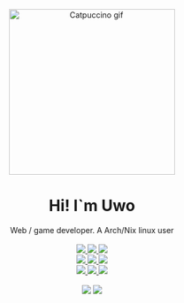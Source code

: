 <div align="center">
  
<img align="center" height=300px width=300px alt="Catpuccino gif" src="https://media.giphy.com/media/TexuKBfvpWjaIuACrz/giphy.gif" />

</div>
  
<div align="center">
  
  <h1> Hi! I`m Uwo </h1>
  <div> Web / game developer. A Arch/Nix linux user</div>
  <br />
  <a href="https://www.linux.org/"> <img src="https://img.shields.io/badge/OS-Linux-e06c75?style=flat&logo=linux" /> </a>
  <a href="https://archlinux.org/"> <img src="https://img.shields.io/badge/DIS-Arch-74c7ec?style=flat&logo=arch-linux" /> </a>
  <a href="https://github.com/baskerville/bspwm"> <img src="https://img.shields.io/badge/WM-BSPWM-orange?style=flat&logo=c" /> 
  </a>
  <br />
  <a href="https://github.com/catppuccin/catppuccin"> <img src="https://img.shields.io/badge/THM-Catppuccin-1e1e2e?style=flat&logo=coffeescript" /> </a>
  <a href="https://neovim.io/"> <img src="https://img.shields.io/badge/IDE-Neovim-a6e3a1?style=flat&logo=neovim" /> </a>
  <img src="https://img.shields.io/badge/LANG-Haskell-fab387?style=flat&logo=haskell" />
  <br />
  <a href="https://www.npmjs.com/~uwo"> <img src="https://img.shields.io/badge/My-Programs-94e2d5?style=flat&logo=npm" /> </a>
  <a href="mailto:tovstolaki62@gmail"> <img src="https://img.shields.io/badge/EMail-181825?style=flat&logo=gmail" /> </a>
  <a href="http://t.me/uvanee"> <img src="https://img.shields.io/badge/Telegram-74c7ec?style=flat&logo=telegram" /> </a>
  <br />
  <br /> 
  <img src="https://github-readme-stats.vercel.app/api?username=uwo-ua&show_icons=true&theme=onedark&line_height=20&hide_border=true&hide_rank=true&hide_title=true" />
  <img src="https://github-readme-stats.vercel.app/api/top-langs/?username=uwo-ua&layout=compact&theme=onedark&card_width=7&hide_title=true&hide_rank=true&show_icons=true&hide_border=true" /> 
</div>


